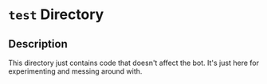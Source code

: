 # `test` Directory

## Description

This directory just contains code that doesn't affect the bot. It's just here for experimenting and messing around with.
